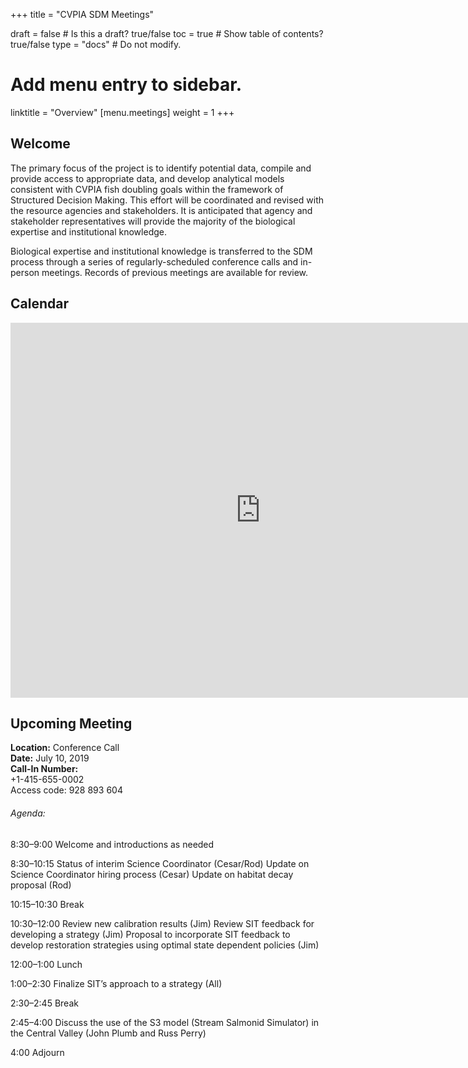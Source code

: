 +++
title = "CVPIA SDM Meetings"

draft = false  # Is this a draft? true/false
toc = true  # Show table of contents? true/false
type = "docs"  # Do not modify.

# Add menu entry to sidebar.
linktitle = "Overview"
[menu.meetings]
weight = 1 
+++

## Welcome

The primary focus of the project is to identify potential data, compile and provide access to appropriate data, and develop analytical models consistent with CVPIA fish doubling goals within the framework of Structured Decision Making. This effort will be coordinated and revised with the resource agencies and stakeholders. It is anticipated that agency and stakeholder representatives will provide the majority of the biological expertise and institutional knowledge.

Biological expertise and institutional knowledge is transferred to the SDM process through a series of regularly-scheduled conference calls and in-person meetings. Records of previous meetings are available for review. 
## Calendar 

<iframe src="https://calendar.google.com/calendar/embed?showTitle=0&amp;height=600&amp;wkst=1&amp;bgcolor=%23ffffff&amp;src=cvpiadsm%40gmail.com&amp;color=%231B887A&amp;ctz=America%2FLos_Angeles" style="border-width:0" width="800" height="600" frameborder="0" scrolling="no"></iframe>

## Upcoming Meeting
**Location:** Conference Call    
**Date:** July 10, 2019   
**Call-In Number:**     
+1-415-655-0002  
Access code: 928 893 604	

###### Agenda:

8:30–9:00 	Welcome and  introductions as needed

8:30–10:15 	Status of interim Science Coordinator (Cesar/Rod)
Update on Science Coordinator hiring process (Cesar)
Update on habitat decay proposal (Rod)
 
10:15–10:30	Break

10:30–12:00	Review new calibration results (Jim)
Review SIT feedback for developing a strategy (Jim)
Proposal to incorporate SIT feedback to develop restoration strategies using optimal state dependent policies (Jim)

12:00–1:00	Lunch

1:00–2:30	Finalize SIT’s approach to a strategy (All)

2:30–2:45 	Break

2:45–4:00	Discuss the use of the S3 model (Stream Salmonid Simulator) in the Central Valley (John Plumb and Russ Perry)

4:00	    Adjourn





  








